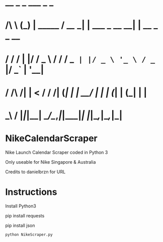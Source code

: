 #      __ _ _            ___      _                _            
#   /\ \ (_) | _____    / __\__ _| | ___ _ __   __| | __ _ _ __ 
#  /  \/ / | |/ / _ \  / /  / _` | |/ _ \ '_ \ / _` |/ _` | '__|
# / /\  /| |   <  __/ / /__| (_| | |  __/ | | | (_| | (_| | |   
# \_\ \/ |_|_|\_\___| \____/\__,_|_|\___|_| |_|\__,_|\__,_|_| 

# NikeCalendarScraper
Nike Launch Calendar Scraper coded in Python 3

Only useable for Nike Singapore & Australia

Credits to danielbrzn for URL

# Instructions
Install Python3

pip install requests

pip install json

`python NikeScraper.py`
